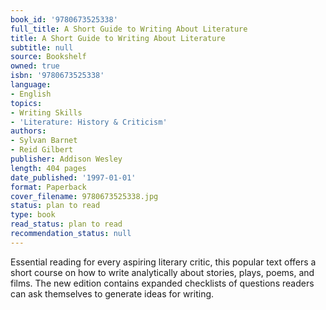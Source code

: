```yaml
---
book_id: '9780673525338'
full_title: A Short Guide to Writing About Literature
title: A Short Guide to Writing About Literature
subtitle: null
source: Bookshelf
owned: true
isbn: '9780673525338'
language:
- English
topics:
- Writing Skills
- 'Literature: History & Criticism'
authors:
- Sylvan Barnet
- Reid Gilbert
publisher: Addison Wesley
length: 404 pages
date_published: '1997-01-01'
format: Paperback
cover_filename: 9780673525338.jpg
status: plan to read
type: book
read_status: plan to read
recommendation_status: null
---
```

Essential reading for every aspiring literary critic, this popular text offers a short course on how to write analytically about stories, plays, poems, and films. The new edition contains expanded checklists of questions readers can ask themselves to generate ideas for writing.
